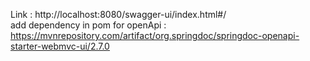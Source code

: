 Link : http://localhost:8080/swagger-ui/index.html#/
</br>add dependency in pom for openApi : https://mvnrepository.com/artifact/org.springdoc/springdoc-openapi-starter-webmvc-ui/2.7.0
